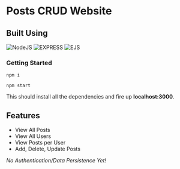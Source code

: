 # Posts CRUD Website

## Built Using

![NodeJS](https://img.shields.io/badge/-NodeJS-3498DB?style=for-the-badge&logoColor=white)
![EXPRESS](https://img.shields.io/badge/-Express-3498DB?style=for-the-badge&logo=EXPRESS&logoColor=white)
![EJS](https://img.shields.io/badge/-EJS-3498DB?style=for-the-badge&logoColor=white)

### Getting Started

```
npm i
```

```
npm start
```

This should install all the dependencies and fire up **localhost:3000**.

## Features

- View All Posts
- View All Users
- View Posts per User
- Add, Delete, Update Posts

_No Authentication/Data Persistence Yet!_
